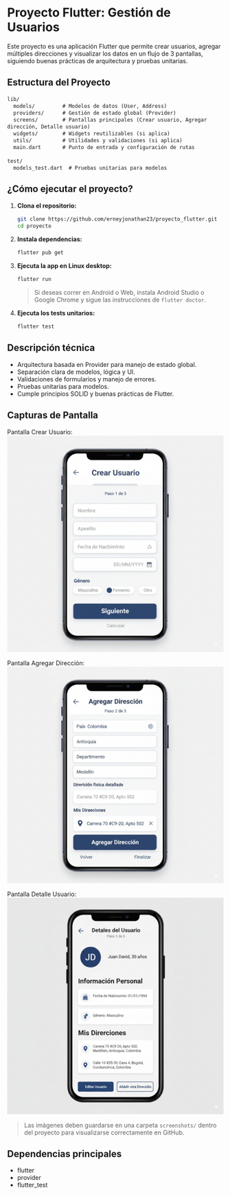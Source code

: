 # Proyecto Flutter: Gestión de Usuarios

Este proyecto es una aplicación Flutter que permite crear usuarios, agregar múltiples direcciones y visualizar los datos en un flujo de 3 pantallas, siguiendo buenas prácticas de arquitectura y pruebas unitarias.

## Estructura del Proyecto

```
lib/
  models/         # Modelos de datos (User, Address)
  providers/      # Gestión de estado global (Provider)
  screens/        # Pantallas principales (Crear usuario, Agregar dirección, Detalle usuario)
  widgets/        # Widgets reutilizables (si aplica)
  utils/          # Utilidades y validaciones (si aplica)
  main.dart       # Punto de entrada y configuración de rutas

test/
  models_test.dart  # Pruebas unitarias para modelos
```

## ¿Cómo ejecutar el proyecto?

1. **Clona el repositorio:**
   ```sh
   git clone https://github.com/erneyjonathan23/proyecto_flutter.git
   cd proyecto
   ```
2. **Instala dependencias:**
   ```sh
   flutter pub get
   ```
3. **Ejecuta la app en Linux desktop:**
   ```sh
   flutter run
   ```
   > Si deseas correr en Android o Web, instala Android Studio o Google Chrome y sigue las instrucciones de `flutter doctor`.

4. **Ejecuta los tests unitarios:**
   ```sh
   flutter test
   ```

## Descripción técnica
- Arquitectura basada en Provider para manejo de estado global.
- Separación clara de modelos, lógica y UI.
- Validaciones de formularios y manejo de errores.
- Pruebas unitarias para modelos.
- Cumple principios SOLID y buenas prácticas de Flutter.

## Capturas de Pantalla

Pantalla Crear Usuario:
![Crear Usuario](./screenshots/crear_usuario.png)

Pantalla Agregar Dirección:
![Agregar Dirección](./screenshots/agregar_direccion.png)

Pantalla Detalle Usuario:
![Detalle Usuario](./screenshots/detalle_usuario.png)

> Las imágenes deben guardarse en una carpeta `screenshots/` dentro del proyecto para visualizarse correctamente en GitHub.

## Dependencias principales
- flutter
- provider
- flutter_test

